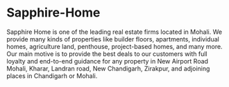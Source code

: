 # Sapphire-Home
Sapphire Home is one of the leading real estate firms located in Mohali. We provide many kinds of properties like builder floors, apartments, individual homes, agriculture land, penthouse, project-based homes, and many more. Our main motive is to provide the best deals to our customers with full loyalty and end-to-end guidance for any property in New Airport Road Mohali, Kharar, Landran road, New Chandigarh, Zirakpur, and adjoining places in Chandigarh or Mohali.
